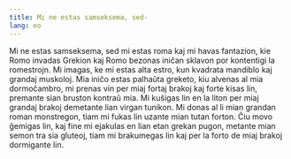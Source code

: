 ```yaml
---
title: Mi ne estas samseksema, sed-
lang: eo
---
```



Mi ne estas samseksema, sed mi estas roma kaj mi havas fantazion, kie Romo invadas Grekion kaj Romo bezonas iniĉan sklavon por kontentigi la romestrojn. Mi imagas, ke mi estas alta estro, kun kvadrata mandiblo kaj grandaj muskoloj. Mia iniĉo estas palhaŭta greketo, kiu alvenas al mia dormoĉambro, mi prenas vin per miaj fortaj brakoj kaj forte kisas lin, premante sian bruston kontraŭ mia. Mi kuŝigas lin en la liton per miaj grandaj brakoj demetante lian virgan tunikon. Mi donas al li mian grandan roman monstregon, tiam mi fukas lin uzante mian tutan forton. Ĉiu movo ĝemigas lin, kaj fine mi ejakulas en lian etan grekan pugon, metante mian semon tra sia gluteoj, tiam mi brakumegas lin kaj per la forto de miaj brakoj dormigante lin.
